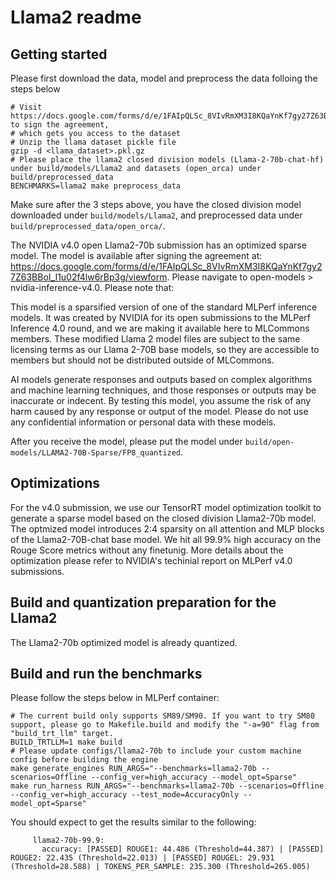 # Llama2 readme

## Getting started

Please first download the data, model and preprocess the data folloing the steps below
```
# Visit https://docs.google.com/forms/d/e/1FAIpQLSc_8VIvRmXM3I8KQaYnKf7gy27Z63BBoI_I1u02f4lw6rBp3g/viewform to sign the agreement,
# which gets you access to the dataset
# Unzip the llama dataset pickle file
gzip -d <llama_dataset>.pkl.gz
# Please place the llama2 closed division models (Llama-2-70b-chat-hf) under build/models/Llama2 and datasets (open_orca) under build/preprocessed_data
BENCHMARKS=llama2 make preprocess_data
```
Make sure after the 3 steps above, you have the closed division model downloaded under `build/models/Llama2`, and preprocessed data under `build/preprocessed_data/open_orca/`.

The NVIDIA v4.0 open Llama2-70b submission has an optimized sparse model. The model is available after signing the agreement at: https://docs.google.com/forms/d/e/1FAIpQLSc_8VIvRmXM3I8KQaYnKf7gy27Z63BBoI_I1u02f4lw6rBp3g/viewform. Please navigate to open-models > nvidia-inference-v4.0. Please note that:

This model is a sparsified version of one of the standard MLPerf inference models. It was created by NVIDIA for its open submissions to the MLPerf Inference 4.0 round, and we are making it available here to MLCommons members. These modified Llama 2 model files are subject to the same licensing terms as our Llama 2-70B base models, so they are accessible to members but should not be distributed outside of MLCommons.

AI models generate responses and outputs based on complex algorithms and machine learning techniques, and those responses or outputs may be inaccurate or indecent. By testing this model, you assume the risk of any harm caused by any response or output of the model. Please do not use any confidential information or personal data with these models.

After you receive the model, please put the model under `build/open-models/LLAMA2-70B-Sparse/FP8_quantized`.

## Optimizations

For the v4.0 submission, we use our TensorRT model optimization toolkit to generate a sparse model based on the closed division Llama2-70b model. The optmized model introduces 2:4 sparsity on all attention and MLP blocks of the Llama2-70B-chat base model. We hit all 99.9% high accuracy on the Rouge Score metrics without any finetunig. More details about the optimization please refer to NVIDIA's techinial report on MLPerf v4.0 submissions.


## Build and quantization preparation for the Llama2

The Llama2-70b optimized model is already quantized.

## Build and run the benchmarks

Please follow the steps below in MLPerf container:
```
# The current build only supports SM89/SM90. If you want to try SM80 support, please go to Makefile.build and modify the "-a=90" flag from "build_trt_llm" target.
BUILD_TRTLLM=1 make build
# Please update configs/llama2-70b to include your custom machine config before building the engine
make generate_engines RUN_ARGS="--benchmarks=llama2-70b --scenarios=Offline --config_ver=high_accuracy --model_opt=Sparse"
make run_harness RUN_ARGS="--benchmarks=llama2-70b --scenarios=Offline --config_ver=high_accuracy --test_mode=AccuracyOnly --model_opt=Sparse"
```

You should expect to get the results similar to the following:
```
     llama2-70b-99.9:
       accuracy: [PASSED] ROUGE1: 44.486 (Threshold=44.387) | [PASSED] ROUGE2: 22.435 (Threshold=22.013) | [PASSED] ROUGEL: 29.931 (Threshold=28.588) | TOKENS_PER_SAMPLE: 235.300 (Threshold=265.005)

```
